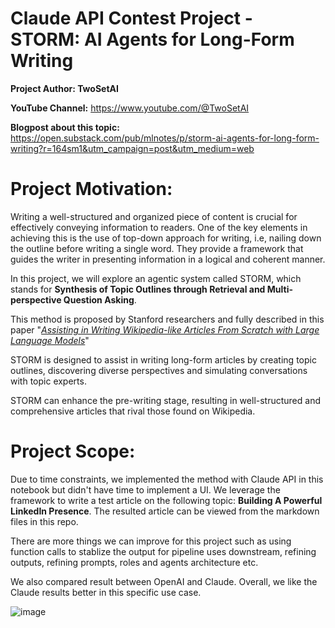 # Claude API Contest Project - STORM: AI Agents for Long-Form Writing


**Project Author: TwoSetAI**

**YouTube Channel:** https://www.youtube.com/@TwoSetAI

**Blogpost about this topic:** https://open.substack.com/pub/mlnotes/p/storm-ai-agents-for-long-form-writing?r=164sm1&utm_campaign=post&utm_medium=web

# **Project Motivation:**

Writing a well-structured and organized piece of content is crucial for effectively conveying information to readers. One of the key elements in achieving this is the use of top-down approach for writing, i.e, nailing down the outline before writing a single word. They provide a framework that guides the writer in presenting information in a logical and coherent manner.

In this project, we will explore an agentic system called STORM, which stands for **Synthesis of Topic Outlines through Retrieval and Multi-perspective Question Asking**.

This method is proposed by Stanford researchers and fully described in this paper "*[Assisting in Writing Wikipedia-like Articles From Scratch with Large Language Models](https://arxiv.org/pdf/2402.14207.pdf)*"

STORM is designed to assist in writing long-form articles by creating topic outlines, discovering diverse perspectives and simulating conversations with topic experts.

STORM can enhance the pre-writing stage, resulting in well-structured and comprehensive articles that rival those found on Wikipedia.

# **Project Scope:**
Due to time constraints, we implemented the method with Claude API in this notebook but didn't have time to implement a UI. We leverage the framework to write a test article on the following topic: **Building A Powerful LinkedIn Presence**. The resulted article can be viewed from the markdown files in this repo. 

There are more things we can improve for this project such as using function calls to stablize the output for pipeline uses downstream, refining outputs, refining prompts, roles and agents architecture etc. 

We also compared result between OpenAI and Claude. Overall, we like the Claude results better in this specific use case. 

![image](https://github.com/angelina-yang/Claude_API_Contest/assets/40750217/48b072ec-c566-4596-ae7b-ecb82d1e3793)

